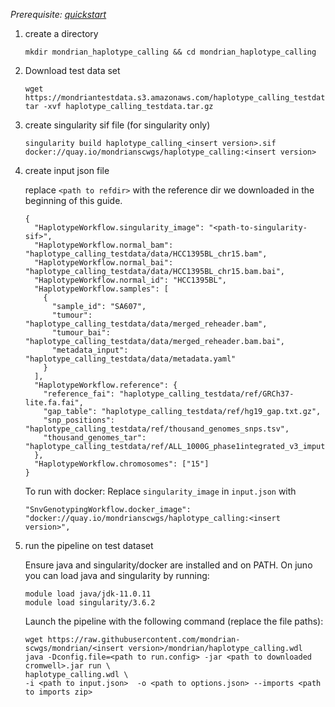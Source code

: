 

*Prerequisite: [quickstart](README.md)*


1. create a directory 
    ```
    mkdir mondrian_haplotype_calling && cd mondrian_haplotype_calling
    ```
2. Download test data set

    ```
    wget https://mondriantestdata.s3.amazonaws.com/haplotype_calling_testdata.tar.gz
    tar -xvf haplotype_calling_testdata.tar.gz
    ```
3. create singularity sif file (for singularity only)
    ```
    singularity build haplotype_calling_<insert version>.sif docker://quay.io/mondrianscwgs/haplotype_calling:<insert version>
    ```


4. create input json file

    replace `<path to refdir>` with the reference dir we downloaded in the beginning of this guide.
    
    ```
    {
      "HaplotypeWorkflow.singularity_image": "<path-to-singularity-sif>",
      "HaplotypeWorkflow.normal_bam": "haplotype_calling_testdata/data/HCC1395BL_chr15.bam",
      "HaplotypeWorkflow.normal_bai": "haplotype_calling_testdata/data/HCC1395BL_chr15.bam.bai",
      "HaplotypeWorkflow.normal_id": "HCC1395BL",
      "HaplotypeWorkflow.samples": [
        {
          "sample_id": "SA607",
          "tumour": "haplotype_calling_testdata/data/merged_reheader.bam",
          "tumour_bai": "haplotype_calling_testdata/data/merged_reheader.bam.bai",
          "metadata_input": "haplotype_calling_testdata/data/metadata.yaml"
        }
      ],
      "HaplotypeWorkflow.reference": {
        "reference_fai": "haplotype_calling_testdata/ref/GRCh37-lite.fa.fai",
        "gap_table": "haplotype_calling_testdata/ref/hg19_gap.txt.gz",
        "snp_positions": "haplotype_calling_testdata/ref/thousand_genomes_snps.tsv",
        "thousand_genomes_tar": "haplotype_calling_testdata/ref/ALL_1000G_phase1integrated_v3_impute.tar"
      },
      "HaplotypeWorkflow.chromosomes": ["15"]
    }
    ```

    To run with docker: Replace `singularity_image` in `input.json` with
    ```
    "SnvGenotypingWorkflow.docker_image": "docker://quay.io/mondrianscwgs/haplotype_calling:<insert version>",
    ```

5. run the pipeline on test dataset

    Ensure java and singularity/docker are installed and on PATH. On juno you can load  java and singularity by running:
    
    ```
    module load java/jdk-11.0.11
    module load singularity/3.6.2
    ```
    
    Launch the pipeline with the following command (replace the file paths):
    
    ```
    wget https://raw.githubusercontent.com/mondrian-scwgs/mondrian/<insert version>/mondrian/haplotype_calling.wdl
    java -Dconfig.file=<path to run.config> -jar <path to downloaded cromwell>.jar run \
    haplotype_calling.wdl \
    -i <path to input.json>  -o <path to options.json> --imports <path to imports zip>
    ```
